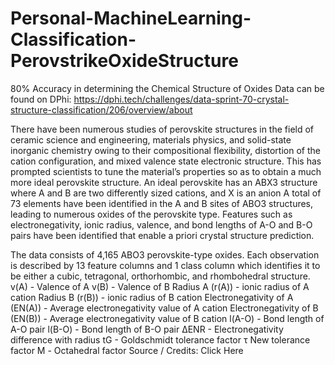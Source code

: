 # Personal-MachineLearning-Classification-PerovstrikeOxideStructure

80% Accuracy in determining the Chemical Structure of Oxides
Data can be found on DPhi: https://dphi.tech/challenges/data-sprint-70-crystal-structure-classification/206/overview/about

There have been numerous studies of perovskite structures in the field of ceramic science and engineering, materials physics, and solid-state inorganic chemistry owing to their compositional flexibility, distortion of the cation configuration, and mixed valence state electronic structure. 
This has prompted scientists to tune the material’s properties so as to obtain a much more ideal perovskite structure. An ideal perovskite has an ABX3 structure where A and B are two differently sized cations, and X is an anion
A total of 73 elements have been identified in the A and B sites of ABO3 structures, leading to numerous oxides of the perovskite type. Features such as electronegativity, ionic radius, valence, and bond lengths of A-O and B-O pairs have been identified that enable a priori crystal structure prediction.

The data consists of 4,165 ABO3 perovskite-type oxides. Each observation is described by 13 feature columns and 1 class column which identifies it to be either a cubic, tetragonal, orthorhombic, and rhombohedral structure.
v(A) - Valence of A
v(B) - Valence of B
Radius A (r(A)) - ionic radius of A cation
Radius B (r(B)) - ionic radius of B cation
Electronegativity of A (EN(A)) - Average electronegativity value of A cation
Electronegativity of B (EN(B)) - Average electronegativity value of B cation
l(A-O) - Bond length of A-O pair
l(B-O) - Bond length of B-O pair
ΔENR - Electronegativity difference with radius
tG - Goldschmidt tolerance factor
τ New tolerance factor
Μ - Octahedral factor
Source / Credits:
Click Here
